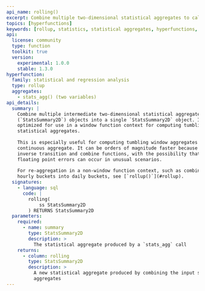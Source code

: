 ```yaml
---
api_name: rolling()
excerpt: Combine multiple two-dimensional statistical aggregates to calculate rolling window aggregates
topics: [hyperfunctions]
keywords: [rollup, statistics, statistical aggregates, hyperfunctions, toolkit]
api:
  license: community
  type: function
  toolkit: true
  version:
    experimental: 1.0.0
    stable: 1.3.0
hyperfunction:
  family: statistical and regression analysis
  type: rollup
  aggregates:
    - stats_agg() (two variables)
api_details:
  summary: |
    Combine multiple intermediate two-dimensional statistical aggregate
    (`StatsSummary2D`) objects into a single `StatsSummary2D` object. It is
    optimized for use in a window function context for computing tumbling window
    statistical aggregates.
  
    This is especially useful for computing tumbling window aggregates from a
    continuous aggregate. It can be orders of magnitude faster because it uses
    inverse transition and combine functions, with the possibility that bigger
    floating point errors can occur in unusual scenarios.
  
    For re-aggregation in a non-window function context, such as combining
    hourly buckets into daily buckets, see [`rollup()`](#rollup).
  signatures:
    - language: sql
      code: |
        rolling(
            ss StatsSummary2D
        ) RETURNS StatsSummary2D
  parameters:
    required:
      - name: summary
        type: StatsSummary2D
        description: >
          The statistical aggregate produced by a `stats_agg` call
    returns:
      - column: rolling
        type: StatsSummary2D
        description: >
          A new statistical aggregate produced by combining the input statistical
          aggregates
---
```


